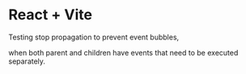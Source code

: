 # React + Vite


Testing stop propagation to prevent event bubbles,

when both parent and children have events that need to be executed separately.
